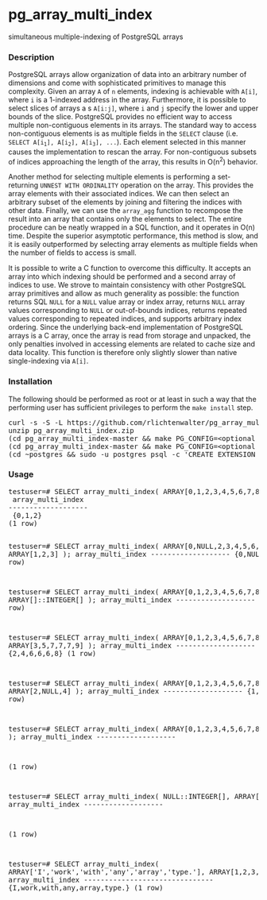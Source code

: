 # pg_array_multi_index
simultaneous multiple-indexing of PostgreSQL arrays

<h3>Description</h3>
<p>PostgreSQL arrays allow organization of data into an arbitrary number of dimensions and come with sophisticated primitives to manage this complexity. Given an array <code>A</code> of <code>n</code> elements, indexing is achievable with <code>A[i]</code>, where <code>i</code> is a 1-indexed address in the array. Furthermore, it is possible to select slices of arrays a
s <code>A[i:j]</code>, where <code>i</code> and <code>j</code> specify the lower and upper bounds of the slice. PostgreSQL provides no efficient way to access multiple non-contiguous elements in its arrays. The standard way to access non-contiguous elements is as multiple fields in the <code>SELECT</code> clause (i.e. <code>SELECT A[i<sub>1</sub>], A[i<sub>2</sub>], A[i<sub>3</sub>], ...</code>). Each element selected in this manner causes the implementation to rescan the array. For non-contiguous subsets of indices approaching the length of the array, this results in O(n<sup>2</sup>) behavior.</p>

<p>Another method for selecting multiple elements is performing a set-returning <code>UNNEST WITH ORDINALITY</code> operation on the array. This provides the array elements with their associated indices. We can then select an arbitrary subset of the elements by joining and filtering the indices with other data. Finally, we can use the <code>array_agg</code> function to recompose the result into an array that contains only the elements to select. The entire procedure can be neatly wrapped in a SQL function, and it operates in O(n) time. Despite the superior asymptotic performance, this method is slow, and it is easily outperformed by selecting array elements as multiple fields when the number of fields to access is small.</p>

<p>It is possible to write a C function to overcome this difficulty. It accepts an array into which indexing should be performed and a second array of indices to use. We strove to maintain consistency with other PostgreSQL array primitives and allow as much generality as possible: the function returns SQL <code>NULL</code> for a <code>NULL</code> value array or index array, returns <code>NULL</code> array values corresponding to <code>NULL</code> or out-of-bounds indices, returns repeated values corresponding to repeated indices, and supports arbitrary index ordering. Since the underlying back-end implementation of PostgreSQL arrays is a C array, once the array is read from storage and unpacked, the only penalties involved in accessing elements are related to cache size and data locality. This function is therefore only slightly slower than native single-indexing via <code>A[i]</code>.</p>

<h3>Installation</h3>
<p>The following should be performed as root or at least in such a way that the performing user has sufficient privileges to perform the <code>make install</code> step.</p>

<pre>
curl -s -S -L https://github.com/rlichtenwalter/pg_array_multi_index/archive/master.zip &gt; pg_array_multi_index.zip
unzip pg_array_multi_index.zip
(cd pg_array_multi_index-master &amp;&amp; make PG_CONFIG=&lt;optional custom pg_config path&gt;)
(cd pg_array_multi_index-master &amp;&amp; make PG_CONFIG=&lt;optional custom pg_config path&gt; install)
(cd ~postgres &amp;&amp; sudo -u postgres psql -c 'CREATE EXTENSION pg_array_multi_index;')
</pre>

<h3>Usage</h3>
<pre>
testuser=# SELECT array_multi_index( ARRAY[0,1,2,3,4,5,6,7,8,9], ARRAY[1,2,3] );
 array_multi_index
-------------------
 {0,1,2}
(1 row)


testuser=# SELECT array_multi_index( ARRAY[0,NULL,2,3,4,5,6,7,8,9], ARRAY[1,2,3] );
 array_multi_index
\-------------------
 {0,NULL,2}
(1 row)

testuser=# SELECT array_multi_index( ARRAY[0,1,2,3,4,5,6,7,8,9], ARRAY[]::INTEGER[] );
 array_multi_index
\-------------------
 {}
(1 row)

testuser=# SELECT array_multi_index( ARRAY[0,1,2,3,4,5,6,7,8,9], ARRAY[3,5,7,7,7,9] );
 array_multi_index
\-------------------
 {2,4,6,6,6,8}
(1 row)

testuser=# SELECT array_multi_index( ARRAY[0,1,2,3,4,5,6,7,8,9], ARRAY[2,NULL,4] );
 array_multi_index
\-------------------
 {1,NULL,3}
(1 row)

testuser=# SELECT array_multi_index( ARRAY[0,1,2,3,4,5,6,7,8,9], NULL );
 array_multi_index
\-------------------

(1 row)

testuser=# SELECT array_multi_index( NULL::INTEGER[], ARRAY[2,4] );
 array_multi_index
\-------------------

(1 row)

testuser=# SELECT array_multi_index( ARRAY['I','work','with','any','array','type.'], ARRAY[1,2,3,4,5,6] );
       array_multi_index
\-------------------------------
 {I,work,with,any,array,type.}
(1 row)
</pre>
